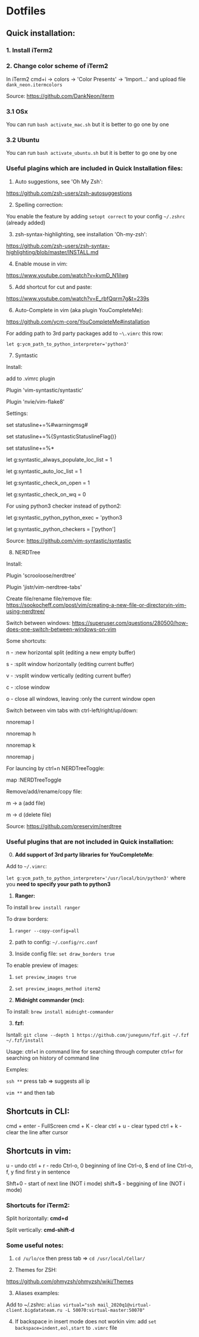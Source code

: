 # Dotfiles

## Quick installation:

### 1. Install iTerm2

### 2. Change color scheme of iTerm2

In iTerm2 cmd+i -> colors -> 'Color Presents' -> 'Import...' and upload file `dank_neon.itermcolors` 

Source: https://github.com/DankNeon/iterm

### 3.1 OSx

You can run `bash activate_mac.sh` but it is better to go one by one

### 3.2 Ubuntu

You can run `bash activate_ubuntu.sh` but it is better to go one by one


### Useful plagins which are included in Quick Installation files:

1. Auto suggestions, see 'Oh My Zsh':

https://github.com/zsh-users/zsh-autosuggestions

2. Spelling correction:

You enable the feature by adding `setopt correct` to your config `~/.zshrc` (already added)

3. zsh-syntax-highlighting, see installation 'Oh-my-zsh':

https://github.com/zsh-users/zsh-syntax-highlighting/blob/master/INSTALL.md

4. Enable mouse in vim:

https://www.youtube.com/watch?v=kvmD_N1iIwg

5. Add shortcut for cut and paste:

https://www.youtube.com/watch?v=E_rbfQqrm7g&t=239s

6. Auto-Complete in vim (aka plugin YouCompleteMe):

https://github.com/ycm-core/YouCompleteMe#installation

For adding path to 3rd party packages add to `~\.vimrc` this row:

`let g:ycm_path_to_python_interpreter='python3'`

7. Syntastic

Install:

add to .vimrc plugin

Plugin 'vim-syntastic/syntastic'

Plugin 'nvie/vim-flake8'

Settings:

set statusline+=%#warningmsg#

set statusline+=%{SyntasticStatuslineFlag()}

set statusline+=%*

let g:syntastic_always_populate_loc_list = 1

let g:syntastic_auto_loc_list = 1

let g:syntastic_check_on_open = 1

let g:syntastic_check_on_wq = 0

For using python3 checker instead of python2:

let g:syntastic_python_python_exec = 'python3

let g:syntastic_python_checkers = ['python']

Source:
https://github.com/vim-syntastic/syntastic

8. NERDTree 

Install: 

Plugin 'scrooloose/nerdtree'

Plugin 'jistr/vim-nerdtree-tabs'

Create file/rename file/remove file:
https://sookocheff.com/post/vim/creating-a-new-file-or-directoryin-vim-using-nerdtree/

Switch between windows:
https://superuser.com/questions/280500/how-does-one-switch-between-windows-on-vim

Some shortcuts: 

<C-w>n - :new horizontal split (editing a new empty buffer)
  
<C-w>s - :split window horizontally (editing current buffer)
  
<C-w>v - :vsplit window vertically (editing current buffer)
  
<C-w>c - :close window
  
<C-w>o - close all windows, leaving :only the current window open

Switch between vim tabs with ctrl-left/right/up/down:

nnoremap <C-Right> <C-W>l
  
nnoremap <C-Left> <C-W>h
  
nnoremap <C-Up> <C-W>k
  
nnoremap <C-Down> <C-W>j
  
For launcing by ctrl+n NERDTreeToggle:

map <C-n> :NERDTreeToggle<CR>

Remove/add/rename/copy file:

m -> a (add file)

m -> d (delete file)

Source:
https://github.com/preservim/nerdtree


### Useful plugins that are not included in Quick installation:

0. **Add support of 3rd party libraries for YouCompleteMe**:

Add to `~/.vimrc`:

`let g:ycm_path_to_python_interpreter='/usr/local/bin/python3'`
where you **need to specify your path to python3**

1. **Ranger:**

To install `brew install ranger`

To draw borders:

1) `ranger --copy-config=all`

2) path to config: `~/.config/rc.conf`

3) Inside config file: `set draw_borders true`

To enable preview of images:

1) `set preview_images true`

2) `set preview_images_method iterm2`

2. **Midnight commander (mc):**

To install: `brew install midnight-commander`

3. **fzf:**

Isntall:  `git clone --depth 1 https://github.com/junegunn/fzf.git ~/.fzf
~/.fzf/install`

Usage: ctrl+t in command line for searching through computer
ctrl+r for searching on history of command line

Exmples:

`ssh **` press tab => suggests all ip

`vim **` and then tab


## Shortcuts in CLI:
cmd + enter - FullScreen
cmd + K - clear
ctrl + u - clear typed 
ctrl + k - clear the line after cursor

## Shortcuts in vim:
u - undo
ctrl + r - redo
Ctrl-o, 0 beginning of line
Ctrl-o, $ end of line
Ctrl-o, f, y find first y in sentence

Shft+0 - start of next line (NOT i mode)
shift+$ - beggining of line (NOT i mode)


### Shortcuts for iTerm2:

Split horizontally: **cmd+d**

Split vertically: **cmd-shift-d**

### Some useful notes:

1. `cd /u/lo/ce` then press tab => `cd /usr/local/Cellar/`

2. Themes for ZSH:

https://github.com/ohmyzsh/ohmyzsh/wiki/Themes

3. Aliases examples:

Add to ~/.zshrc: `alias virtual="ssh mail_2020q1@virtual-client.bigdatateam.ru -L 50070:virtual-master:50070"`

4. If backspace in insert mode does not workin vim: add `set backspace=indent,eol,start` to `.vimrc` file
